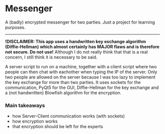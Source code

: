 # Messenger
A (badly) encrypted messenger for two parties. Just a project for learning purposes.

---

**!DISCLAIMER: This app uses a handwritten key exchange algorithm (Diffie-Hellman) which almost certainly has MAJOR flaws and is therefore not secure. Do not use!**
Although I do not really think that that is a real concern, I still think it is necessary to be said.

A server script to run on a machine, together with a client script where two people can then chat with eachother when typing the IP of the server. Only two people are allowed on the server because I was too lazy to implement the key exchange for more than two parties. It uses sockets for the communication, PyQt5 for the GUI, Diffie-Hellman for the key exchange and a (not handwritten) Blowfish algorithm for the encryption. 
### Main takeaways
- how Server-Client communication works (with sockets)
- how encryption works
- that encryption should be left for the experts
